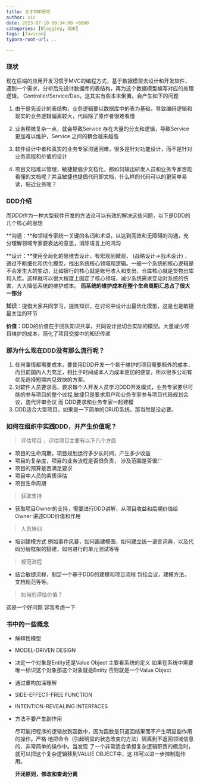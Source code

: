 ```yaml
---
title: 关于DDD思考
author: vic
date: 2023-07-10 00:34:00 +0800
categories: [Blogging, DDD]
tags: [favicon]
typora-root-url: ..

---
```




### 现状

现在后端的应用开发习惯于MVC的编程方式，基于数据模型去设计和开发软件，遇到一个需求，分析后先设计数据库的表结构，再为这个数据模型编写对应的处理逻辑， Controller/Service/Dao，这其实有些本末倒置。会产生如下的问题

1. 由于是先设计的表结构，业务逻辑要以数据库中的表为基础，导致编码逻辑和现实的业务逻辑偏离较大，代码除了原作者很难看懂
2. 业务稍微复杂一点，就会导致Service 存在大量的分支和逻辑，导致Service更加难以维护，Service 之间的耦合越来越高

3. 软件设计中者和真实的业务专家沟通困难，很多是针对功能设计，而不是针对业务流程和价值的设计

4.  项目文档难以管理，敏捷提倡少文档化，那如何输出研发人员和业务专家否能看懂的文档呢？并且敏捷也提倡代码即文档，什么样的代码可以的更简单易读，贴近业务呢？

   

### DDD介绍

而DDD作为一种大型软件开发的方法论可以有效的解决这些问题，以下是DDD的几个核心的思想

**沟通：**和领域专家统一关键的名词和术语，以达到高效和无障碍的沟通，充分理解领域专家要表达的意思，消除语言上的鸿沟

**设计：**使用全局化的思维去设计，有宏观到微观， (战略设计->战术设计) ，通过不断细化和优化模型，找出系统核心领域和逻辑。一般一个系统的核心逻辑是不会发生大的变动，比如银行的核心就是账号收入和支出，仓库核心就是货物出库和入库。这样就可以很大程度上固定了核心领域，减少系统需求变动对系统的伤害，大大降低系统的维护成本。 **而系统的维护成本在整个生命周期汇总占了很大一部分**

**知识**：提倡大家共同学习，提炼知识，在讨论中设计出最优化模型，这是也是敏捷最关注的环节

**价值**：DDD的价值在于团队知识共享，共同设计出切合实际的模型。大量减少项目维护的成本，简化了项目交接中的知识传递

### 那为什么现在DDD没有那么流行呢？

1. 任何事情都需要成本，要使用DDD开发一个易于维护的项目需要额外的成本，而目前国内人力充足，相比于时间成本人力成本更加的便宜，所以很多公司有优先选择短期内见效快的方案。
2. 对软件人员要求高，要求每个人开发人员学习DDD开发模式，业务专家要尽可能的参与项目的整个过程,敏捷只是要求用户和业务专家参与项目代码规划会议，迭代评审会议 而 DDD要求和业务专家一起建模
3. DDD适合大型项目，如果是一下简单的CRUD系统，那当然是没必要。

### 如何在组织中实践DDD，并产生价值呢？

> 评估项目 ，评估项目主要有以下几个方面

- 项目的生命周期，项目规划运行多少长时间，产生多少收益
- 项目的复杂度，项目的业务流程是否很负责， 涉及范围是否很广
- 项目的预算是否满足要求
- 项目中人员的素质评估
- 项目生命周期

> 获取支持

- 获取项目Owner的支持，需要进行DDD讲解，从项目收益和后期价值给Owner 讲述DDD价值和作用

> 人员培训

- 培训建模方式 例如事件风暴，如何画建模图，如何建立统一语言词典，以及代码分层框架的搭建，如何进行的单元测试等等

> 规范流程

- 结合敏捷流程，制定一个基于DDD的建模和项目流程  包括会议，建模方法，文档规范等等。

> 如何的评估价值？

这是一个好问题 容我考虑一下



### 书中的一些概念

- 解释性模型

- MODEL-DRIVEN DESIGN 

- 决定一个对象是Entity还是Value Object 主要看系统的定义  如果在系统中需要唯一标识这个对象那这个对象就是Entity 否则就是一个Value Object

- 通过重构加深理解

- SIDE-EFFECT-FREE FUNCTION

- INTENTION-REVEALING INTERFACES

- 方法不要产生副作用

  尽可能把程序的逻辑放到函数中，因为函数是只返回结果而不产生明显副作用的操作。严格
  地把命令（引起明显的状态改变的方法）隔离到不返回领域信息的、非常简单的操作中。当发现
  了一个非常适合承担复杂逻辑职责的概念时，就可以把这个复杂逻辑移到VALUE OBJECT中，这
  样可以进一步控制副作用。

  **开闭原则，修改和查询分离**

